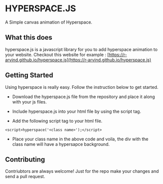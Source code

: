 # HYPERSPACE.JS

A Simple canvas animation of Hyperspace.

## What this does

hyperspace.js is a javascript library for you to add hyperspace animation to your website.
Checkout this website for example : [https://r-arvind.github.io/hyperspace.js](https://r-arvind.github.io/hyperspace.js)
## Getting Started

Using hyperspace is really easy. Follow the instruction below to get started.

* Download the hyperspace.js file from the repository and place it along with your js files.

* Include hyperspace.js into your html file by  using the script tag.

* Add the following script tag to your html file.

```
<script>hyperspace('<class name>');</script>
```

* Place your class name in the above code and voila, the div with the class name will have a hypersapce background.

## Contributing

Contriubtors are always welcome! Just for the repo make your changes and send a pull request.